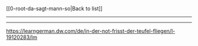 [[0-root-da-sagt-mann-so|Back to list]]

---
---

 https://learngerman.dw.com/de/in-der-not-frisst-der-teufel-fliegen/l-19120283/lm